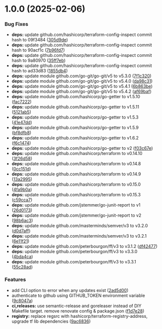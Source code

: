 # 1.0.0 (2025-02-06)


### Bug Fixes

* **deps:** update github.com/hashicorp/terraform-config-inspect commit hash to 09f3484 ([305d9de](https://github.com/keilerkonzept/terraform-module-versions/commit/305d9de6e22287222d4c1fa73903e786113cd7bb))
* **deps:** update github.com/hashicorp/terraform-config-inspect commit hash to 90acf1c ([7b96fd7](https://github.com/keilerkonzept/terraform-module-versions/commit/7b96fd711ed238351daf89cd955634ec2be2e6ed))
* **deps:** update github.com/hashicorp/terraform-config-inspect commit hash to 9a80970 ([35ff7eb](https://github.com/keilerkonzept/terraform-module-versions/commit/35ff7eb027648e23ff8d5f02404a8d8155ac3cef))
* **deps:** update github.com/hashicorp/terraform-config-inspect commit hash to ad33d83 ([1855db4](https://github.com/keilerkonzept/terraform-module-versions/commit/1855db4105ad251de6bdddea6063dfa09c5cee16))
* **deps:** update module github.com/go-git/go-git/v5 to v5.3.0 ([7f1c320](https://github.com/keilerkonzept/terraform-module-versions/commit/7f1c3201eba64bcf8431efe97c0e3655aea63eed))
* **deps:** update module github.com/go-git/go-git/v5 to v5.4.0 ([da98c31](https://github.com/keilerkonzept/terraform-module-versions/commit/da98c3147ee74bec38277439c34e6def705890ad))
* **deps:** update module github.com/go-git/go-git/v5 to v5.4.1 ([6b863be](https://github.com/keilerkonzept/terraform-module-versions/commit/6b863be3364b7c9189bf194c8694ff7bf8fb29a0))
* **deps:** update module github.com/go-git/go-git/v5 to v5.4.2 ([af69baf](https://github.com/keilerkonzept/terraform-module-versions/commit/af69baf284596e05672fbdf68c47a3ffa32586c5))
* **deps:** update module github.com/hashicorp/go-getter to v1.5.10 ([fac7222](https://github.com/keilerkonzept/terraform-module-versions/commit/fac7222dcc6fd6c4aee03151e7e139ab37c80e54))
* **deps:** update module github.com/hashicorp/go-getter to v1.5.11 ([5121ab5](https://github.com/keilerkonzept/terraform-module-versions/commit/5121ab5ac10d42848c5c9309dd7ab9e8a31e5d69))
* **deps:** update module github.com/hashicorp/go-getter to v1.5.3 ([41e47dd](https://github.com/keilerkonzept/terraform-module-versions/commit/41e47ddcf2f283e2d8d5e802c36ba643cdafb3f0))
* **deps:** update module github.com/hashicorp/go-getter to v1.5.9 ([bf8dfb8](https://github.com/keilerkonzept/terraform-module-versions/commit/bf8dfb8a632323ee0b14e799d55cb061d2f19a7e))
* **deps:** update module github.com/hashicorp/go-getter to v1.6.2 ([f6c1474](https://github.com/keilerkonzept/terraform-module-versions/commit/f6c14740fa997ede150c11c18f8bde6d480b3fd3))
* **deps:** update module github.com/hashicorp/go-getter to v2 ([f03c67e](https://github.com/keilerkonzept/terraform-module-versions/commit/f03c67ea491f9252059c2b0dd888a8976c08b556))
* **deps:** update module github.com/hashicorp/terraform to v0.14.10 ([3f26d58](https://github.com/keilerkonzept/terraform-module-versions/commit/3f26d584a7fae2d07826236f72b6f80858282d99))
* **deps:** update module github.com/hashicorp/terraform to v0.14.8 ([0cc151d](https://github.com/keilerkonzept/terraform-module-versions/commit/0cc151d390e447dc0d5383109a3280f67c188085))
* **deps:** update module github.com/hashicorp/terraform to v0.14.9 ([13a2995](https://github.com/keilerkonzept/terraform-module-versions/commit/13a2995e1499a2275bb0c975e94581b6d2742546))
* **deps:** update module github.com/hashicorp/terraform to v0.15.0 ([4fa9b0a](https://github.com/keilerkonzept/terraform-module-versions/commit/4fa9b0aaa506053d3395a3349e24a9ab30f7d891))
* **deps:** update module github.com/hashicorp/terraform to v0.15.3 ([c59cca7](https://github.com/keilerkonzept/terraform-module-versions/commit/c59cca721a01cb50ce6019dcb1cc2760ba242912))
* **deps:** update module github.com/jstemmer/go-junit-report to v1 ([26d0173](https://github.com/keilerkonzept/terraform-module-versions/commit/26d01732b530bf4f32145f044ea77f9641a2f584))
* **deps:** update module github.com/jstemmer/go-junit-report to v2 ([98b6ac3](https://github.com/keilerkonzept/terraform-module-versions/commit/98b6ac3122901b306a0b9b8c8c87a53040b5233e))
* **deps:** update module github.com/masterminds/semver/v3 to v3.2.0 ([d0d7aff](https://github.com/keilerkonzept/terraform-module-versions/commit/d0d7aff5010ae88fd743d732ce5f11134bcf58a0))
* **deps:** update module github.com/masterminds/semver/v3 to v3.2.1 ([6e11f21](https://github.com/keilerkonzept/terraform-module-versions/commit/6e11f21d22ec7d6d0eb1848077f4dea513a3df41))
* **deps:** update module github.com/peterbourgon/ff/v3 to v3.1.2 ([df42477](https://github.com/keilerkonzept/terraform-module-versions/commit/df4247761e00372552fe5afb33e8b9d1e79ebe70))
* **deps:** update module github.com/peterbourgon/ff/v3 to v3.3.0 ([4bda4ca](https://github.com/keilerkonzept/terraform-module-versions/commit/4bda4ca75562b137883829eca214059f34466856))
* **deps:** update module github.com/peterbourgon/ff/v3 to v3.3.1 ([55c28ad](https://github.com/keilerkonzept/terraform-module-versions/commit/55c28ad8e18cb5550afe0672ec88bc4ab8f39a2f))


### Features

* add CLI option to error when any updates exist ([2ad5d00](https://github.com/keilerkonzept/terraform-module-versions/commit/2ad5d000489b33de9232e5eb3aceb3f1a01c753e))
* authenticate to github using GITHUB_TOKEN environment variable ([9c8047a](https://github.com/keilerkonzept/terraform-module-versions/commit/9c8047a4d77f3914f429de7cb9c33c93aefa7b1f))
* **ci,releases:** use semantic-release and goreleaser instead of DIY Makefile target. remove renovate config & package.json ([f1d7e28](https://github.com/keilerkonzept/terraform-module-versions/commit/f1d7e28bfa1ae53109c885f8c47fdd68644a15e1))
* **registry:** replace regsrc with hashicorp/terraform-registry-address, upgrade tf lib dependencies ([9ac6836](https://github.com/keilerkonzept/terraform-module-versions/commit/9ac68364ec9c8780c7fa6e67fe46bb298f19d065))
